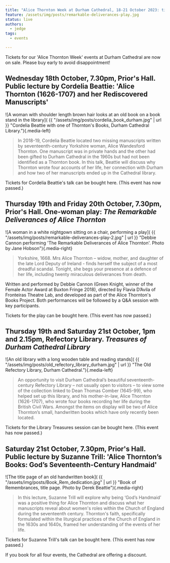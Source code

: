 ```yaml
---
title: "Alice Thornton Week at Durham Cathedral, 18-21 October 2023: tickets now on sale"
feature: /assets/img/posts/remarkable-deliverances-play.jpg
status: live
authors:
  - jedge
tags:
  - events

---
```


Tickets for our 'Alice Thornton Week' events at  Durham Cathedral are now on sale. Please buy early to avoid disappointment!

## Wednesday 18th October, 7.30pm, Prior's Hall. Public lecture by Cordelia Beattie: 'Alice Thornton (1626-1707) and her Rediscovered Manuscripts'

![A woman with shoulder length brown hair looks at an old book on a book stand in the library]( {{ "/assets/img/posts/cordelia_book_durham.jpg" | url }} "Cordelia Beattie with one of Thornton's Books, Durham Cathedral Library."){.media-left}

> In 2018-19, Cordelia Beattie located two missing manuscripts written by seventeenth-century Yorkshire woman, Alice Wandesford Thornton. One manuscript was in private hands and the other had been gifted to Durham Cathedral in the 1960s but had not been identified as a Thornton book. In this talk, Beattie will discuss why Thornton wrote four accounts of her life, her connection with Durham and how two of her manuscripts ended up in the Cathedral library. 

Tickets for Cordelia Beattie's talk can be bought here. (This event has now passed.)

## Thursday 19th and Friday 20th October, 7.30pm, Prior's Hall. One-woman play: *The Remarkable Deliverances of Alice Thornton*

![A woman in a white nightgown sitting on a chair, performing a play]( {{ "/assets/img/posts/remarkable-deliverances-play-2.jpg" | url }} "Debbie Cannon performing 'The Remarkable Deliverances of Alice Thornton'. Photo by Jane Hobson"){.media-right}

> Yorkshire, 1668. Mrs Alice Thornton – widow, mother, and daughter of the late Lord Deputy of Ireland - finds herself the subject of a most dreadful scandal. Tonight, she begs your presence at a defence of her life, including twenty miraculous deliverances from death. 

Written and performed by Debbie Cannon (Green Knight, winner of the Female Actor Award at Buxton Fringe 2018), directed by Flavia D’Avila of Fronteiras Theatre Lab, and developed as part of the Alice Thornton's Books Project. Both performances will be followed by a Q&A session with key participants.

Tickets for the play can be bought here. (This event has now passed.)

## Thursday 19th and Saturday 21st October, 1pm and 2.15pm, Refectory Library. *Treasures of Durham Cathedral Library*

![An old library with a long wooden table and reading stands]( {{ "/assets/img/posts/old_refectory_library_durham.jpg" | url }} "The Old Refectory Library, Durham Cathedral."){.media-left}

> An opportunity to visit Durham Cathedral’s beautiful seventeenth-century Refectory Library – not usually open to visitors – to view some of the collection linked to Dean Thomas Comber (1645-99), who helped set up this library, and his mother-in-law, Alice Thornton (1626-1707), who wrote four books recording her life during the British Civil Wars. Amongst the items on display will be two of Alice Thornton’s small, handwritten books which have only recently been located.

Tickets for the Library Treasures session can be bought here. (This event has now passed.)

## Saturday 21st October, 7.30pm, Prior's Hall. Public lecture by Suzanne Trill: 'Alice Thornton’s Books: God’s Seventeenth-Century Handmaid'

![The title page of an old handwritten book]( {{ "/assets/img/posts/Book_Rem_dedication.jpg" | url }} "Book of Remembrances, title page. Photo by Derek Beattie"){.media-right}

> In this lecture, Suzanne Trill will explore why being ‘God’s Handmaid’ was a positive thing for Alice Thornton and discuss what her manuscripts reveal about women's roles within the Church of England during the seventeenth century. Thornton's faith, specifically formulated within the liturgical practices of the Church of England in the 1630s and 1640s, framed her understanding of the events of her life. 

Tickets for Suzanne Trill's talk can be bought here. (This event has now passed.)

If you book for all four events, the Cathedral are offering a discount.


